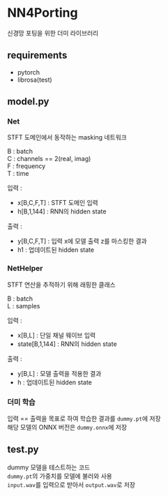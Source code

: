 # NN4Porting  
신경망 포팅을 위한 더미 라이브러리


## requirements
- pytorch
- librosa(test)

## model.py  

### Net

STFT 도메인에서 동작하는 masking 네트워크 

B : batch  
C : channels == 2(real, imag)  
F : frequency  
T : time  

입력 :   
+ x[B,C,F,T] : STFT 도메인 입력  
+ h[B,1,144] : RNN의 hidden state   

출력 :
+ y[B,C,F,T] : 입력 x에 모델 출력 z를 마스킹한 결과  
+ h1 : 업데이트된 hidden state  


### NetHelper    
STFT 연산을 추적하기 위해 래핑한 클래스  

B : batch    
L : samples  

입력 : 
+ x[B,L] : 단일 채널 웨이브 입력
+ state[B,1,144] : RNN의 hidden state   

출력 :
+ y[B,L] : 모델 출력을 적용한 결과  
+ h : 업데이트된 hidden state  

### 더미 학습   
입력 == 출력을 목표로 하여 학습한 결과를 ```dummy.pt```에 저장   
해당 모델의 ONNX 버전은 ```dummy.onnx```에 저장  
  
## test.py   
dummy 모델을 테스트하는 코드    
```dummy.pt```의 가중치를 모델에 불러와 사용   
```input.wav```를 입력으로 받아서 ```output.wav```로 저장    
